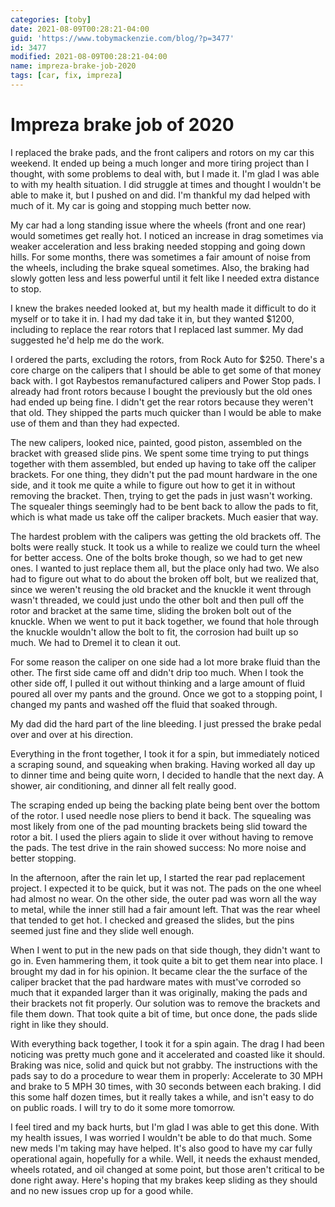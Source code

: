 ```yaml
---
categories: [toby]
date: 2021-08-09T00:28:21-04:00
guid: 'https://www.tobymackenzie.com/blog/?p=3477'
id: 3477
modified: 2021-08-09T00:28:21-04:00
name: impreza-brake-job-2020
tags: [car, fix, impreza]
---
```


Impreza brake job of 2020
=========================

I replaced the brake pads, and the front calipers and rotors on my car this weekend.  It ended up being a much longer and more tiring project than I thought, with some problems to deal with, but I made it.  I'm glad I was able to with my health situation.  I did struggle at times and thought I wouldn't be able to make it, but I pushed on and did.  I'm thankful my dad helped with much of it.  My car is going and stopping much better now.

<!--more-->

My car had a long standing issue where the wheels (front and one rear) would sometimes get really hot.  I noticed an increase in drag sometimes via weaker acceleration and less braking needed stopping and going down hills.  For some months, there was sometimes a fair amount of noise from the wheels, including the brake squeal sometimes.  Also, the braking had slowly gotten less and less powerful until it felt like I needed extra distance to stop.

I knew the brakes needed looked at, but my health made it difficult to do it myself or to take it in.  I had my dad take it in, but they wanted $1200, including to replace the rear rotors that I replaced last summer.  My dad suggested he'd help me do the work.

I ordered the parts, excluding the rotors, from Rock Auto for $250.  There's a core charge on the calipers that I should be able to get some of that money back with.  I got Raybestos remanufactured calipers and Power Stop pads.  I already had front rotors because I bought the previously but the old ones had ended up being fine.  I didn't get the rear rotors because they weren't that old.  They shipped the parts much quicker than I would be able to make use of them and than they had expected.

The new calipers, looked nice, painted, good piston, assembled on the bracket with greased slide pins.  We spent some time trying to put things together with them assembled, but ended up having to take off the caliper brackets.  For one thing, they didn't put the pad mount hardware in the one side, and it took me quite a while to figure out how to get it in without removing the bracket.  Then, trying to get the pads in just wasn't working.  The squealer things seemingly had to be bent back to allow the pads to fit, which is what made us take off the caliper brackets.  Much easier that way.

The hardest problem with the calipers was getting the old brackets off.  The bolts were really stuck.  It took us a while to realize we could turn the wheel for better access.  One of the bolts broke though, so we had to get new ones.  I wanted to just replace them all, but the place only had two.  We also had to figure out what to do about the broken off bolt, but we realized that, since we weren't reusing the old bracket and the knuckle it went through wasn't threaded, we could just undo the other bolt and then pull off the rotor and bracket at the same time, sliding the broken bolt out of the knuckle.  When we went to put it back together, we found that hole through the knuckle wouldn't allow the bolt to fit, the corrosion had built up so much.  We had to Dremel it to clean it out.

For some reason the caliper on one side had a lot more brake fluid than the other.  The first side came off and didn't drip too much.  When I took the other side off, I pulled it out without thinking and a large amount of fluid poured all over my pants and the ground.  Once we got to a stopping point, I changed my pants and washed off the fluid that soaked through.

My dad did the hard part of the line bleeding.  I just pressed the brake pedal over and over at his direction.

Everything in the front together, I took it for a spin, but immediately noticed a scraping sound, and squeaking when braking.  Having worked all day up to dinner time and being quite worn, I decided to handle that the next day.  A shower, air conditioning, and dinner all felt really good.

The scraping ended up being the backing plate being bent over the bottom of the rotor.  I used needle nose pliers to bend it back.  The squealing was most likely from one of the pad mounting brackets being slid toward the rotor a bit.  I used the pliers again to slide it over without having to remove the pads.  The test drive in the rain showed success:  No more noise and better stopping.

In the afternoon, after the rain let up, I started the rear pad replacement project.  I expected it to be quick, but it was not.  The pads on the one wheel had almost no wear.  On the other side, the outer pad was worn all the way to metal, while the inner still had a fair amount left.  That was the rear wheel that tended to get hot.  I checked and greased the slides, but the pins seemed just fine and they slide well enough.

When I went to put in the new pads on that side though, they didn't want to go in.  Even hammering them, it took quite a bit to get them near into place.  I brought my dad in for his opinion.  It became clear the the surface of the caliper bracket that the pad hardware mates with must've corroded so much that it expanded larger than it was originally, making the pads and their brackets not fit properly.  Our solution was to remove the brackets and file them down.  That took quite a bit of time, but once done, the pads slide right in like they should.

With everything back together, I took it for a spin again.  The drag I had been noticing was pretty much gone and it accelerated and coasted like it should.  Braking was nice, solid and quick but not grabby.  The instructions with the pads say to do a procedure to wear them in properly:  Accelerate to 30 MPH and brake to 5 MPH 30 times, with 30 seconds between each braking.  I did this some half dozen times, but it really takes a while, and isn't easy to do on public roads.  I will try to do it some more tomorrow.

I feel tired and my back hurts, but I'm glad I was able to get this done.  With my health issues, I was worried I wouldn't be able to do that much.  Some new meds I'm taking may have helped.  It's also good to have my car fully operational again, hopefully for a while.  Well, it needs the exhaust mended, wheels rotated, and oil changed at some point, but those aren't critical to be done right away.  Here's hoping that my brakes keep sliding as they should and no new issues crop up for a good while.
